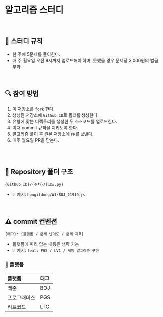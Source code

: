 # 알고리즘 스터디


<br/>

## 📌 스터디 규칙

- 한 주에 5문제를 풀이한다.
- 매 주 월요일 오전 9시까지 업로드해야 하며, 못했을 경우 문제당 3,000원의 벌금 부과

<br/>

## 🔍 참여 방법

1. 이 저장소를 `fork` 한다.
2. 생성된 저장소에 `Github ID`로 폴더를 생성한다.
3. 유형에 맞는 디렉토리를 생성한 뒤 소스코드를 업로드한다.
4. 이때 commit 규칙을 지키도록 한다.
5. 알고리즘 풀이 후 원본 저장소에 `PR`를 보낸다.
6. 매주 월요일 PR을 닫는다.

<br/>

<br/>

## 📁 Repository 폴더 구조

```
{Github ID}/{주차}/{코드.py}
```

- 💡 예시:  `hongildong/W1/BOJ_21919.js`

<br/>

## ⚠️ commit 컨벤션

```
{태그}: {플랫폼 / 문제 난이도 / 문제 제목} 
```

- 플랫폼에 따라 없는 내용은 생략 가능
- 💡 예시: `feat: PGS / LV1 / 게임 알고리즘 구현`

### 🏢 플랫폼

| 플랫폼       | 태그 |
| :----------- | :--- |
| 백준         | BOJ  |
| 프로그래머스 | PGS  |
| 리트코드     | LTC  |


